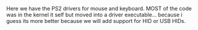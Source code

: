 Here we have the PS2 drivers for mouse and keyboard.
MOST of the code was in the kernel it self but moved into
a driver executable... because i guess its more better because we will
add support for HID or USB HIDs.